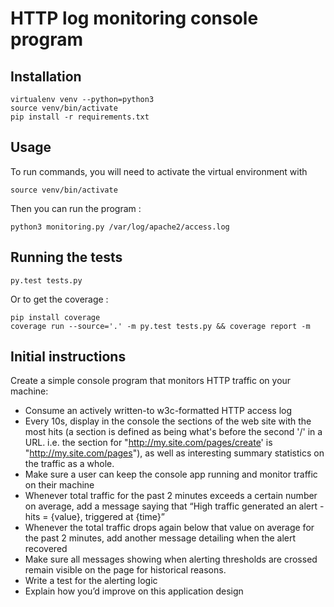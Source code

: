 # HTTP log monitoring console program

## Installation

    virtualenv venv --python=python3
    source venv/bin/activate
    pip install -r requirements.txt

## Usage

To run commands, you will need to activate the virtual environment with

    source venv/bin/activate

Then you can run the program :

    python3 monitoring.py /var/log/apache2/access.log

## Running the tests

    py.test tests.py

Or to get the coverage :

    pip install coverage
    coverage run --source='.' -m py.test tests.py && coverage report -m

## Initial instructions

Create a simple console program that monitors HTTP traffic on your machine:

* Consume an actively written-to w3c-formatted HTTP access log
* Every 10s, display in the console the sections of the web site with the most hits (a section is defined as being what's before the second '/' in a URL. i.e. the section for "http://my.site.com/pages/create' is "http://my.site.com/pages"), as well as interesting summary statistics on the traffic as a whole.
* Make sure a user can keep the console app running and monitor traffic on their machine
* Whenever total traffic for the past 2 minutes exceeds a certain number on average, add a message saying that “High traffic generated an alert - hits = {value}, triggered at {time}”
* Whenever the total traffic drops again below that value on average for the past 2 minutes, add another message detailing when the alert recovered
* Make sure all messages showing when alerting thresholds are crossed remain visible on the page for historical reasons.
* Write a test for the alerting logic
* Explain how you’d improve on this application design

